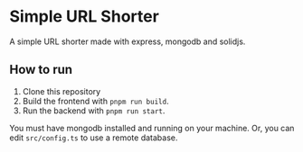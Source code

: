 # Simple URL Shorter

A simple URL shorter made with express, mongodb and solidjs.

## How to run

1. Clone this repository
2. Build the frontend with `pnpm run build`.
3. Run the backend with `pnpm run start`.

You must have mongodb installed and running on your machine. Or, you can edit `src/config.ts` to use a remote database.